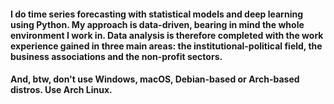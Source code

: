 #### I do time series forecasting with statistical models and deep learning using Python. My approach is data-driven, bearing in mind the whole environment I work in. Data analysis is therefore completed with the work experience gained in three main areas: the institutional-political field, the business associations and the non-profit sectors.

#### And, btw, don't use Windows, macOS, Debian-based or Arch-based distros. Use Arch Linux.
<!--
**mtubani/mtubani** is a ✨ _special_ ✨ repository because its `README.md` (this file) appears on your GitHub profile.

-->
